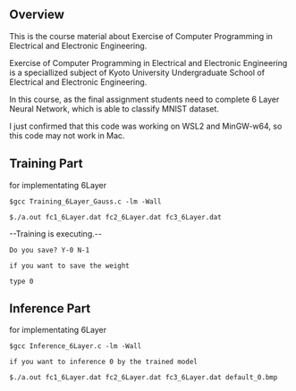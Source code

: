 ## Overview
This is the course material about Exercise of Computer Programming in Electrical and Electronic Engineering.

Exercise of Computer Programming in Electrical and Electronic Engineering is a speciallized subject of Kyoto University Undergraduate School of Electrical and Electronic Engineering.

In this course, as the final assignment students need to complete 6 Layer Neural Network, which is able to classify MNIST dataset.

I just confirmed that this code was working on WSL2 and MinGW-w64, so this code may not work in Mac.

## Training Part
for implementating 6Layer

```
$gcc Training_6Layer_Gauss.c -lm -Wall

$./a.out fc1_6Layer.dat fc2_6Layer.dat fc3_6Layer.dat
```

--Training is executing.--

```
Do you save? Y-0 N-1

if you want to save the weight

type 0
```

## Inference Part
for implementating 6Layer

```
$gcc Inference_6Layer.c -lm -Wall

if you want to inference 0 by the trained model

$./a.out fc1_6Layer.dat fc2_6Layer.dat fc3_6Layer.dat default_0.bmp
```
